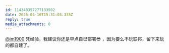 ```yaml
---
id: 114348357277133502
date: 2025-04-16T15:31:03.335Z
reply: true
media_attachments: 0
---
```


[@im1900](https://mastodon.social/@im1900) 凭经验，我建议你还是早点自已部署😎 ，因为要么不玩联邦，留下来玩的都自建了。

